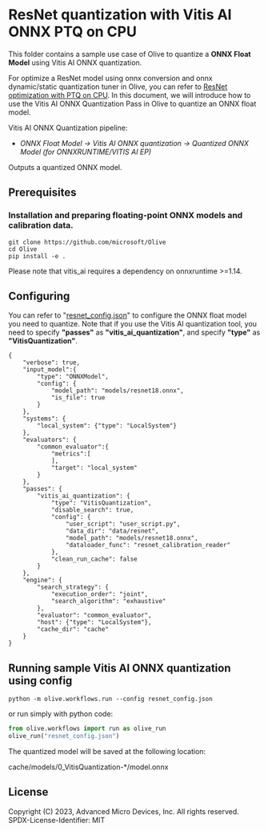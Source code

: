 # ResNet quantization with Vitis AI ONNX PTQ on CPU
This folder contains a sample use case of Olive to quantize a **ONNX Float Model** using Vitis AI ONNX quantization.

For optimize a ResNet model using onnx conversion and onnx dynamic/static quantization tuner in Olive, you can refer to [ResNet optimization with PTQ on CPU](../../resnet_ptq_cpu/README.md). In this document, we will introduce how to use the Vitis AI ONNX Quantization Pass in Olive to quantize an ONNX float model.

Vitis AI ONNX Quantization pipeline:
- *ONNX Float Model -> Vitis AI ONNX quantization -> Quantized ONNX Model (for ONNXRUNTIME/VITIS AI EP)*

Outputs a quantized ONNX model.

## Prerequisites
### Installation and preparing floating-point ONNX models and calibration data.
```
git clone https://github.com/microsoft/Olive
cd Olive
pip install -e .
```

Please note that vitis_ai requires a dependency on onnxruntime >=1.14.

## Configuring

You can refer to "[resnet_config.json](./resnet_config.json)" to configure the ONNX float model you need to quantize. Note that if you use the Vitis AI quantization tool, you need to specify **"passes"** as **"vitis_ai_quantization"**, and specify **"type"** as **"VitisQuantization"**.

```
{
    "verbose": true,
    "input_model":{
        "type": "ONNXModel",
        "config": {
            "model_path": "models/resnet18.onnx",
            "is_file": true
        }
    },
    "systems": {
        "local_system": {"type": "LocalSystem"}
    },
    "evaluators": {
        "common_evaluator":{
            "metrics":[
            ],
            "target": "local_system"
        }
    },
    "passes": {
        "vitis_ai_quantization": {
            "type": "VitisQuantization",
            "disable_search": true,
            "config": {
                "user_script": "user_script.py",
                "data_dir": "data/resnet",
                "model_path": "models/resnet18.onnx",
                "dataloader_func": "resnet_calibration_reader"
            },
            "clean_run_cache": false
        }
    },
    "engine": {
        "search_strategy": {
            "execution_order": "joint",
            "search_algorithm": "exhaustive"
        },
        "evaluator": "common_evaluator",
        "host": {"type": "LocalSystem"},
        "cache_dir": "cache"
    }
}
```



## Running sample Vitis AI ONNX quantization using config

```
python -m olive.workflows.run --config resnet_config.json
```
or run simply with python code:
```python
from olive.workflows import run as olive_run
olive_run("resnet_config.json")
```

The quantized model will be saved at the following location:

cache/models/0_VitisQuantization-*/model.onnx

## License

Copyright (C) 2023, Advanced Micro Devices, Inc. All rights reserved.
SPDX-License-Identifier: MIT
